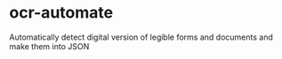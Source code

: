 # ocr-automate
Automatically detect digital version of legible forms and documents and make them into JSON
